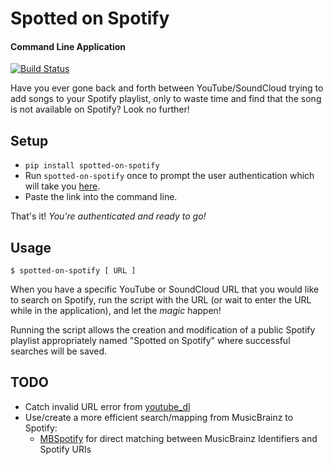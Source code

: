 # Spotted on Spotify
#### Command Line Application
[![Build Status](https://travis-ci.org/futurice/secret.svg?branch=master)](https://travis-ci.org/futurice/secret)

Have you ever gone back and forth between YouTube/SoundCloud trying to add songs to your Spotify playlist, only to waste time and find that the song is not available on Spotify? Look no further!

## Setup

* `pip install spotted-on-spotify`
* Run `spotted-on-spotify` once to prompt the user authentication which will take you [here](https://github.com/anthonymirand/SpottedOnSpotify-cmdline).
* Paste the link into the command line.

That's it! _You're authenticated and ready to go!_

## Usage

```
$ spotted-on-spotify [ URL ]
```

When you have a specific YouTube or SoundCloud URL that you would like to search on Spotify, run the script with the URL (or wait to enter the URL while in the application), and let the _magic_ happen!

Running the script allows the creation and modification of a public Spotify playlist appropriately named "Spotted on Spotify" where successful searches will be saved.

## TODO

* Catch invalid URL error from [youtube_dl](https://github.com/rg3/youtube-dl)
* Use/create a more efficient search/mapping from MusicBrainz to Spotify:
    * [MBSpotify](https://github.com/metabrainz/mbspotify) for direct matching between MusicBrainz Identifiers and Spotify URIs
